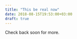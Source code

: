 ```yaml
---
title: "This be real now"
date: 2018-08-15T19:53:00+03:00
draft: true
---
```


Check back soon for more.